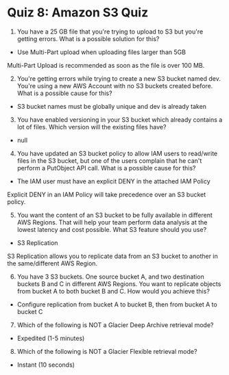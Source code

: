 # Quiz 8: Amazon S3 Quiz

1. You have a 25 GB file that you're trying to upload to S3 but you're getting errors. What is a possible solution for this?

- Use Multi-Part upload when uploading files larger than 5GB

Multi-Part Upload is recommended as soon as the file is over 100 MB.

2. You're getting errors while trying to create a new S3 bucket named dev. You're using a new AWS Account with no S3 buckets created before. What is a possible cause for this?

- S3 bucket names must be globally unique and dev is already taken

3. You have enabled versioning in your S3 bucket which already contains a lot of files. Which version will the existing files have?

- null

4. You have updated an S3 bucket policy to allow IAM users to read/write files in the S3 bucket, but one of the users complain that he can't perform a PutObject API call. What is a possible cause for this?

- The IAM user must have an explicit DENY in the attached IAM Policy

Explicit DENY in an IAM Policy will take precedence over an S3 bucket policy.

5. You want the content of an S3 bucket to be fully available in different AWS Regions. That will help your team perform data analysis at the lowest latency and cost possible. What S3 feature should you use?

- S3 Replication

S3 Replication allows you to replicate data from an S3 bucket to another in the same/different AWS Region.

6. You have 3 S3 buckets. One source bucket A, and two destination buckets B and C in different AWS Regions. You want to replicate objects from bucket A to both bucket B and C. How would you achieve this?

- Configure replication from bucket A to bucket B, then from bucket A to bucket C

7. Which of the following is NOT a Glacier Deep Archive retrieval mode?

- Expedited (1-5 minutes)

8. Which of the following is NOT a Glacier Flexible retrieval mode?

- Instant (10 seconds)